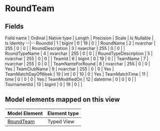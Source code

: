 ﻿RoundTeam
============

## Fields

Field name | Ordinal | Native type | Length | Precision | Scale | Is Nullable | Is Identity
--|--
RoundId | 1 | bigint | 0 | 19 | 0 |  | 
RoundName | 2 | nvarchar | 255 | 0 | 0 |  | 
RoundDescription | 3 | nvarchar | 255 | 0 | 0 |  | 
RoundTypeName | 4 | nvarchar | 255 | 0 | 0 |  | 
RoundTypeDescription | 5 | nvarchar | 255 | 0 | 0 |  | 
TeamId | 6 | bigint | 0 | 19 | 0 |  | 
TeamName | 7 | nvarchar | 255 | 0 | 0 |  | 
TeamNameForRound | 8 | nvarchar | 255 | 0 | 0 | Yes | 
TeamClubName | 9 | nvarchar | 255 | 0 | 0 | Yes | 
TeamMatchDayOfWeek | 10 | int | 0 | 10 | 0 | Yes | 
TeamMatchTime | 11 | time | 0 | 0 | 0 | Yes | 
TeamModifiedOn | 12 | datetime | 0 | 0 | 0 |  | 
TournamentId | 13 | bigint | 0 | 19 | 0 |  | 

## Model elements mapped on this view

Model Element | Element type
--|--
[RoundTeam](../../../EntityModel/_DefaultGroup/TypedViews/RoundTeam.htm) | Typed View
